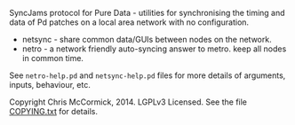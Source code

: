 SyncJams protocol for Pure Data - utilities for synchronising the timing and data of Pd patches on a local area network with no configuration.

 * netsync - share common data/GUIs between nodes on the network.
 * netro - a network friendly auto-syncing answer to metro. keep all nodes in common time.

See `netro-help.pd` and `netsync-help.pd` files for more details of arguments, inputs, behaviour, etc.

Copyright Chris McCormick, 2014. LGPLv3 Licensed. See the file [COPYING.txt](./COPYING.txt) for details.
